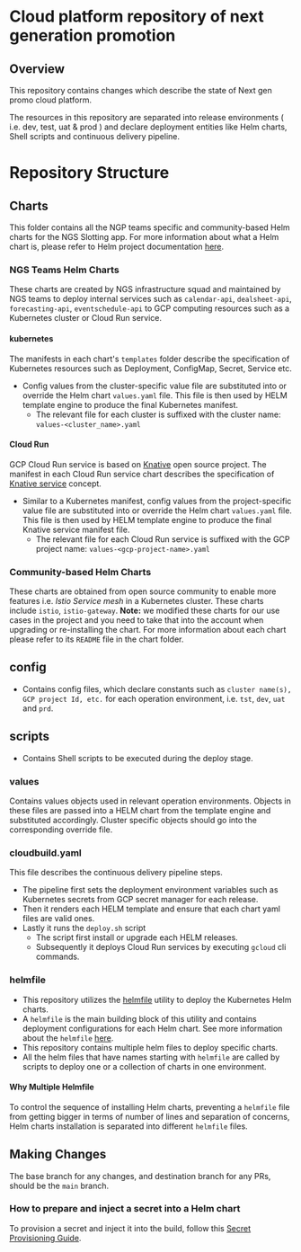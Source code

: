 # Cloud platform repository of next generation promotion

## Overview
This repository contains changes which describe the state of Next gen promo cloud platform.

The resources in this repository are separated into release environments ( i.e. dev, test, uat & prod ) and declare deployment entities like Helm charts, Shell scripts and continuous delivery pipeline.

# Repository Structure

## Charts
This folder contains all the NGP teams specific and community-based Helm charts for the NGS Slotting app. For more information about what a Helm chart is, please refer to Helm project documentation [here](https://helm.sh/docs/topics/charts/).

### NGS Teams Helm Charts
These charts are created by NGS infrastructure squad and maintained by NGS teams to deploy internal services such as `calendar-api`, `dealsheet-api`, `forecasting-api`, `eventschedule-api` to GCP computing resources such as a Kubernetes cluster or Cloud Run service.

#### kubernetes
The manifests in each chart's `templates` folder describe the specification of Kubernetes resources such as Deployment, ConfigMap, Secret, Service etc.
- Config values from the cluster-specific value file are substituted into or override the Helm chart `values.yaml` file. This file is then used by HELM template engine to produce the final Kubernetes manifest.
  - The relevant file for each cluster is suffixed with the cluster name: `values-<cluster_name>.yaml`

#### Cloud Run

GCP Cloud Run service is based on [Knative](https://knative.dev/docs/) open source project. The manifest in each Cloud Run service chart describes the specification of [Knative service](https://github.com/knative/specs/blob/main/specs/serving/knative-api-specification-1.0.md#service) concept.
- Similar to a Kubernetes manifest, config values from the project-specific value file are substituted into or override the Helm chart `values.yaml` file. This file is then used by HELM template engine to produce the final Knative service manifest file.
  - The relevant file for each Cloud Run service is suffixed with the GCP project name: `values-<gcp-project-name>.yaml`

### Community-based Helm Charts

These charts are obtained from open source community to enable more features i.e. *Istio Service mesh* in a Kubernetes cluster. These charts include `istio`, `istio-gateway`.
**Note:**  we modified these charts for our use cases in the project and you need to take that into the account when upgrading or re-installing the chart. For more information about each chart please refer to its `README` file in the chart folder.


## config
- Contains config files, which declare constants such as `cluster name(s), GCP project Id, etc.` for each operation environment, i.e. `tst`, `dev`, `uat` and `prd`.

## scripts
- Contains Shell scripts to be executed during the deploy stage.

### values
Contains values objects used in relevant operation environments. Objects in these files are passed into a HELM chart from the template engine and substituted accordingly. Cluster specific objects should go into the corresponding override file.

### cloudbuild.yaml
This file describes the continuous delivery pipeline steps.
- The pipeline first sets the deployment environment variables such as Kubernetes secrets from GCP secret manager for each release.
- Then it renders each HELM template and ensure that each chart yaml files are valid ones.
- Lastly it runs the `deploy.sh` script
  - The script first install or upgrade each HELM releases.
  - Subsequently it deploys Cloud Run services by executing `gcloud` cli commands.

### helmfile  
- This repository utilizes the [helmfile](https://github.com/helmfile/helmfile) utility to deploy the Kubernetes Helm charts.
- A `helmfile` is the main building block of this utility and contains deployment configurations for each Helm chart. See more information about the `helmfile` [here](https://helmfile.readthedocs.io/en/latest/#configuration).
- This repository contains multiple helm files to deploy specific charts.
- All the helm files that have names starting with `helmfile` are called by scripts to deploy one or a collection of charts in one environment.

#### Why Multiple Helmfile
To control the sequence of installing Helm charts, preventing a `helmfile` file from getting bigger in terms of number of lines and separation of concerns, Helm charts installation is separated into different `helmfile` files.

## Making Changes

The base branch for any changes, and destination branch for any PRs, should be the `main` branch.

### How to prepare and inject a secret into a Helm chart

To provision a secret and inject it into the build, follow this [Secret Provisioning Guide](https://woolworths-agile.atlassian.net/wiki/spaces/NGP/pages/32258916745/Secret+Provisioning+Guide).